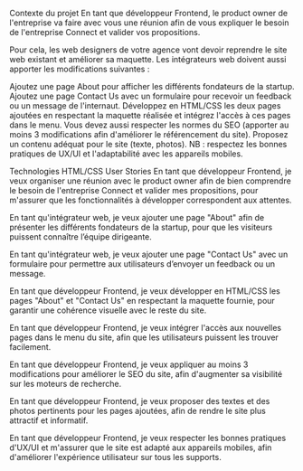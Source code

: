 Contexte du projet
En tant que développeur Frontend, le product owner de l'entreprise va faire avec vous une réunion afin de vous expliquer le besoin de l'entreprise Connect et valider vos propositions.

Pour cela, les web designers de votre agence vont devoir reprendre le site web existant et améliorer sa maquette. Les intégrateurs web doivent aussi apporter les modifications suivantes :

Ajoutez une page About pour afficher les différents fondateurs de la startup.
Ajoutez une page Contact Us avec un formulaire pour recevoir un feedback ou un message de l'internaut.
Développez en HTML/CSS les deux pages ajoutées en respectant la maquette réalisée et intégrez l'accès à ces pages dans le menu.
Vous devez aussi respecter les normes du SEO (apporter au moins 3 modifications afin d'améliorer le référencement du site). Proposez un contenu adéquat pour le site (texte, photos).
NB : respectez les bonnes pratiques de UX/UI et l'adaptabilité avec les appareils mobiles.

Technologies
HTML/CSS
User Stories
En tant que développeur Frontend, je veux organiser une réunion avec le product owner afin de bien comprendre le besoin de l'entreprise Connect et valider mes propositions, pour m'assurer que les fonctionnalités à développer correspondent aux attentes.

En tant qu'intégrateur web, je veux ajouter une page "About" afin de présenter les différents fondateurs de la startup, pour que les visiteurs puissent connaître l’équipe dirigeante.

En tant qu'intégrateur web, je veux ajouter une page "Contact Us" avec un formulaire pour permettre aux utilisateurs d’envoyer un feedback ou un message.

En tant que développeur Frontend, je veux développer en HTML/CSS les pages "About" et "Contact Us" en respectant la maquette fournie, pour garantir une cohérence visuelle avec le reste du site.

En tant que développeur Frontend, je veux intégrer l'accès aux nouvelles pages dans le menu du site, afin que les utilisateurs puissent les trouver facilement.

En tant que développeur Frontend, je veux appliquer au moins 3 modifications pour améliorer le SEO du site, afin d'augmenter sa visibilité sur les moteurs de recherche.

En tant que développeur Frontend, je veux proposer des textes et des photos pertinents pour les pages ajoutées, afin de rendre le site plus attractif et informatif.

En tant que développeur Frontend, je veux respecter les bonnes pratiques d'UX/UI et m'assurer que le site est adapté aux appareils mobiles, afin d'améliorer l'expérience utilisateur sur tous les supports.

